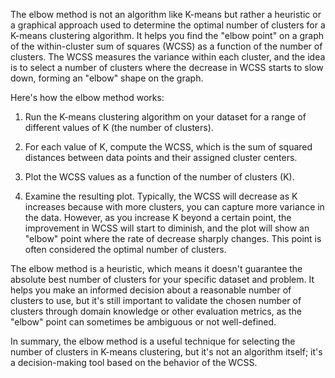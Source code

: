 The elbow method is not an algorithm like K-means but rather a heuristic or a graphical approach used to determine the optimal number of clusters for a K-means clustering algorithm. It helps you find the "elbow point" on a graph of the within-cluster sum of squares (WCSS) as a function of the number of clusters. The WCSS measures the variance within each cluster, and the idea is to select a number of clusters where the decrease in WCSS starts to slow down, forming an "elbow" shape on the graph.

Here's how the elbow method works:

1. Run the K-means clustering algorithm on your dataset for a range of different values of K (the number of clusters).

2. For each value of K, compute the WCSS, which is the sum of squared distances between data points and their assigned cluster centers.

3. Plot the WCSS values as a function of the number of clusters (K).

4. Examine the resulting plot. Typically, the WCSS will decrease as K increases because with more clusters, you can capture more variance in the data. However, as you increase K beyond a certain point, the improvement in WCSS will start to diminish, and the plot will show an "elbow" point where the rate of decrease sharply changes. This point is often considered the optimal number of clusters.

The elbow method is a heuristic, which means it doesn't guarantee the absolute best number of clusters for your specific dataset and problem. It helps you make an informed decision about a reasonable number of clusters to use, but it's still important to validate the chosen number of clusters through domain knowledge or other evaluation metrics, as the "elbow" point can sometimes be ambiguous or not well-defined.

In summary, the elbow method is a useful technique for selecting the number of clusters in K-means clustering, but it's not an algorithm itself; it's a decision-making tool based on the behavior of the WCSS.